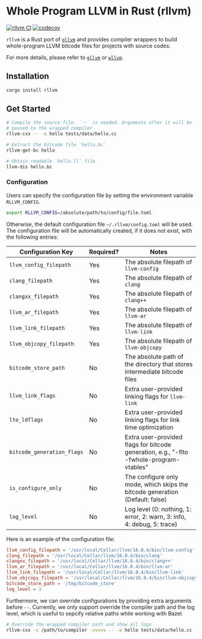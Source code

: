 # Whole Program LLVM in Rust (rllvm)

[![rllvm CI](https://github.com/h1994st/rllvm/actions/workflows/ci.yml/badge.svg)](https://github.com/h1994st/rllvm/actions/workflows/ci.yml)
[![codecov](https://codecov.io/github/h1994st/rllvm/graph/badge.svg?token=PWKZ6H64BS)](https://codecov.io/github/h1994st/rllvm)

`rllvm` is a Rust port of [`gllvm`](https://github.com/SRI-CSL/gllvm) and provides compiler wrappers to build whole-program LLVM bitcode files for projects with source codes.

For more details, please refer to [`gllvm`](https://github.com/SRI-CSL/gllvm) or [`wllvm`](https://github.com/SRI-CSL/whole-program-llvm).

## Installation

```bash
cargo install rllvm
```

## Get Started

```bash
# Compile the source file. `--` is needed. Arguments after it will be
# passed to the wrapped compiler
rllvm-cxx -- -o hello tests/data/hello.cc

# Extract the bitcode file `hello.bc`
rllvm-get-bc hello

# Obtain readable `hello.ll` file
llvm-dis hello.bc
```

### Configuration

Users can specify the configuration file by setting the environment variable `RLLVM_CONFIG`.

```bash
export RLLVM_CONFIG=/absolute/path/to/config/file.toml
```

Otherwise, the default configuration file `~/.rllvm/config.toml` will be used. The configuration file will be automatically created, if it does not exist, with the following entries:

| Configuration Key          | Required? | Notes                                                                                   |
| -------------------------- | --------- | --------------------------------------------------------------------------------------- |
| `llvm_config_filepath`     | Yes       | The absolute filepath of `llvm-config`                                                  |
| `clang_filepath`           | Yes       | The absolute filepath of `clang`                                                        |
| `clangxx_filepath`         | Yes       | The absolute filepath of `clang++`                                                      |
| `llvm_ar_filepath`         | Yes       | The absolute filepath of `llvm-ar`                                                      |
| `llvm_link_filepath`       | Yes       | The absolute filepath of `llvm-link`                                                    |
| `llvm_objcopy_filepath`    | Yes       | The absolute filepath of `llvm-objcopy`                                                 |
| `bitcode_store_path`       | No        | The absolute path of the directory that stores intermediate bitcode files               |
| `llvm_link_flags`          | No        | Extra user-provided linking flags for `llvm-link`                                       |
| `lto_ldflags`              | No        | Extra user-provided linking flags for link time optimization                            |
| `bitcode_generation_flags` | No        | Extra user-provided flags for bitcode generation, e.g., "-flto -fwhole-program-vtables" |
| `is_configure_only`        | No        | The configure only mode, which skips the bitcode generation (Default: false)            |
| `log_level`                | No        | Log level (0: nothing, 1: error, 2: warn, 3: info, 4: debug, 5: trace)                  |

Here is an example of the configuration file:

```toml
llvm_config_filepath = '/usr/local/Cellar/llvm/16.0.4/bin/llvm-config'
clang_filepath = '/usr/local/Cellar/llvm/16.0.4/bin/clang'
clangxx_filepath = '/usr/local/Cellar/llvm/16.0.4/bin/clang++'
llvm_ar_filepath = '/usr/local/Cellar/llvm/16.0.4/bin/llvm-ar'
llvm_link_filepath = '/usr/local/Cellar/llvm/16.0.4/bin/llvm-link'
llvm_objcopy_filepath = '/usr/local/Cellar/llvm/16.0.4/bin/llvm-objcopy'
bitcode_store_path = '/tmp/bitcode_store'
log_level = 3
```

Furthermore, we can override configurations by providing extra arguments before `--`.
Currently, we only support override the compiler path and the log level, which is useful to sepcify relative paths while working with Bazel.

```bash
# Override the wrapped compiler path and show all logs
rllvm-cxx -c /path/to/compiler -vvvvv -- -o hello tests/data/hello.cc
```

